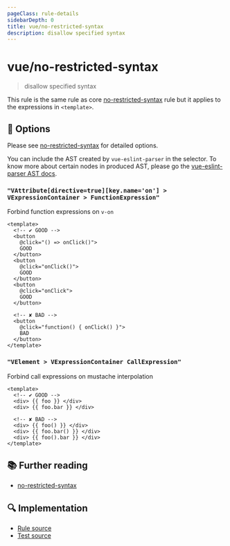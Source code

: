 ```yaml
---
pageClass: rule-details
sidebarDepth: 0
title: vue/no-restricted-syntax
description: disallow specified syntax
---
```

# vue/no-restricted-syntax
> disallow specified syntax

This rule is the same rule as core [no-restricted-syntax] rule but it applies to the expressions in `<template>`.


## :wrench: Options

Please see [no-restricted-syntax] for detailed options.

You can include the AST created by `vue-eslint-parser` in the selector.
To know more about certain nodes in produced AST, please go the [vue-eslint-parser AST docs](https://github.com/mysticatea/vue-eslint-parser/blob/master/docs/ast.md).

### `"VAttribute[directive=true][key.name='on'] > VExpressionContainer > FunctionExpression"`

Forbind function expressions on `v-on`

<eslint-code-block :rules="{'vue/no-restricted-syntax': ['error', 'VAttribute[directive=true][key.name=\'on\'] > VExpressionContainer > FunctionExpression']}">

```vue
<template>
  <!-- ✔ GOOD -->
  <button
    @click="() => onClick()">
    GOOD
  </button>
  <button
    @click="onClick()">
    GOOD
  </button>
  <button
    @click="onClick">
    GOOD
  </button>

  <!-- ✘ BAD -->
  <button
    @click="function() { onClick() }">
    BAD
  </button>
</template>
```

</eslint-code-block>

### `"VElement > VExpressionContainer CallExpression"`

Forbind call expressions on mustache interpolation

<eslint-code-block :rules="{'vue/no-restricted-syntax': ['error', 'VElement > VExpressionContainer CallExpression']}">

```vue
<template>
  <!-- ✔ GOOD -->
  <div> {{ foo }} </div>
  <div> {{ foo.bar }} </div>

  <!-- ✘ BAD -->
  <div> {{ foo() }} </div>
  <div> {{ foo.bar() }} </div>
  <div> {{ foo().bar }} </div>
</template>
```

</eslint-code-block>

## :books: Further reading

- [no-restricted-syntax]

[no-restricted-syntax]: https://eslint.org/docs/rules/no-restricted-syntax

## :mag: Implementation

- [Rule source](https://github.com/vuejs/eslint-plugin-vue/blob/master/lib/rules/no-restricted-syntax.js)
- [Test source](https://github.com/vuejs/eslint-plugin-vue/blob/master/tests/lib/rules/no-restricted-syntax.js)
